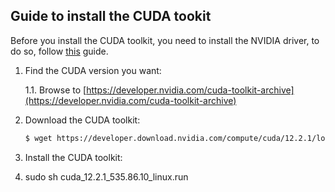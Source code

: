 Guide to install the CUDA tookit
--------------------------------

Before you install the CUDA toolkit, you need to install the NVIDIA driver, to do so, follow [this](https://github.com/luiscarlosgph/how-to/tree/main/nvidia-driver) guide.

1. Find the CUDA version you want:

   1.1. Browse to [https://developer.nvidia.com/cuda-toolkit-archive](https://developer.nvidia.com/cuda-toolkit-archive)
   

1. Download the CUDA toolkit:

   ```bash
   $ wget https://developer.download.nvidia.com/compute/cuda/12.2.1/local_installers/cuda_12.2.1_535.86.10_linux.run
   ```

3. Install the CUDA toolkit:

4. sudo sh cuda_12.2.1_535.86.10_linux.run
